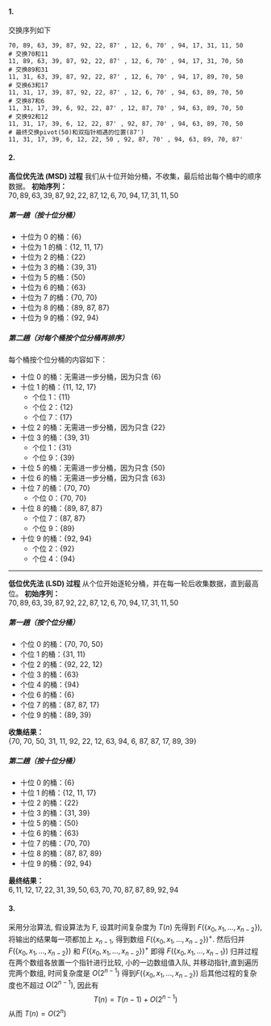 #### 1.
交换序列如下
```
70, 89, 63, 39, 87, 92, 22, 87' , 12, 6, 70' , 94, 17, 31, 11, 50
# 交换70和11
11, 89, 63, 39, 87, 92, 22, 87' , 12, 6, 70' , 94, 17, 31, 70, 50
# 交换89和31
11, 31, 63, 39, 87, 92, 22, 87' , 12, 6, 70' , 94, 17, 89, 70, 50
# 交换63和17
11, 31, 17, 39, 87, 92, 22, 87' , 12, 6, 70' , 94, 63, 89, 70, 50
# 交换87和6
11, 31, 17, 39, 6, 92, 22, 87' , 12, 87, 70' , 94, 63, 89, 70, 50
# 交换92和12
11, 31, 17, 39, 6, 12, 22, 87' , 92, 87, 70' , 94, 63, 89, 70, 50
# 最终交换pivot(50)和双指针相遇的位置(87')
11, 31, 17, 39, 6, 12, 22, 50 , 92, 87, 70' , 94, 63, 89, 70, 87'
```

#### 2.
**高位优先法 (MSD) 过程**
我们从十位开始分桶，不收集，最后给出每个桶中的顺序数据。
**初始序列：**  
${70, 89, 63, 39, 87, 92, 22, 87, 12, 6, 70, 94, 17, 31, 11, 50}$

##### 第一趟（按十位分桶）
- 十位为 0 的桶：{6}
- 十位为 1 的桶：{12, 11, 17}
- 十位为 2 的桶：{22}
- 十位为 3 的桶：{39, 31}
- 十位为 5 的桶：{50}
- 十位为 6 的桶：{63}
- 十位为 7 的桶：{70, 70}
- 十位为 8 的桶：{89, 87, 87}
- 十位为 9 的桶：{92, 94}

##### 第二趟（对每个桶按个位分桶再排序）
每个桶按个位分桶的内容如下：

- 十位 0 的桶：无需进一步分桶，因为只含 {6}
- 十位 1 的桶：{11, 12, 17}
  - 个位 1：{11}
  - 个位 2：{12}
  - 个位 7：{17}
- 十位 2 的桶：无需进一步分桶，因为只含 {22}
- 十位 3 的桶：{39, 31}
  - 个位 1：{31}
  - 个位 9：{39}
- 十位 5 的桶：无需进一步分桶，因为只含 {50}
- 十位 6 的桶：无需进一步分桶，因为只含 {63}
- 十位 7 的桶：{70, 70}
  - 个位 0：{70, 70}
- 十位 8 的桶：{89, 87, 87}
  - 个位 7：{87, 87}
  - 个位 9：{89}
- 十位 9 的桶：{92, 94}
  - 个位 2：{92}
  - 个位 4：{94}

---

**低位优先法 (LSD) 过程**
从个位开始逐轮分桶，并在每一轮后收集数据，直到最高位。
**初始序列：**  
${70, 89, 63, 39, 87, 92, 22, 87, 12, 6, 70, 94, 17, 31, 11, 50}$

##### 第一趟（按个位分桶）
- 个位 0 的桶：{70, 70, 50}
- 个位 1 的桶：{31, 11}
- 个位 2 的桶：{92, 22, 12}
- 个位 3 的桶：{63}
- 个位 4 的桶：{94}
- 个位 6 的桶：{6}
- 个位 7 的桶：{87, 87, 17}
- 个位 9 的桶：{89, 39}

**收集结果：**  
{70, 70, 50, 31, 11, 92, 22, 12, 63, 94, 6, 87, 87, 17, 89, 39}

##### 第二趟（按十位分桶）
- 十位 0 的桶：{6}
- 十位 1 的桶：{12, 11, 17}
- 十位 2 的桶：{22}
- 十位 3 的桶：{31, 39}
- 十位 5 的桶：{50}
- 十位 6 的桶：{63}
- 十位 7 的桶：{70, 70}
- 十位 8 的桶：{87, 87, 89}
- 十位 9 的桶：{92, 94}

**最终结果：**  
${6, 11, 12, 17, 22, 31, 39, 50, 63, 70, 70, 87, 87, 89, 92, 94}$

#### 3.
采用分治算法, 假设算法为 F, 设其时间复杂度为 $T(n)$
先得到 $F(\{x_0,x_1,\dots,x_{n-2}\})$, 将输出的结果每一项都加上 $x_{n-1}$, 得到数组 $F(\{x_0,x_1,\dots,x_{n-2}\})^+$. 然后归并 $F(\{x_0,x_1,\dots,x_{n-2}\})$ 和 $F(\{x_0,x_1,\dots,x_{n-2}\})^+$ 即得 $F(\{x_0,x_1,\dots,x_{n-1}\})$
归并过程在两个数组各放置一个指针进行比较, 小的一边数组值入队, 并移动指针,直到遍历完两个数组, 时间复杂度是 $O(2^{n-1})$
得到$F(\{x_0,x_1,\dots,x_{n-2}\})$ 后其他过程的复杂度也不超过 $O(2^{n-1})$, 因此有
$$T(n)=T(n-1)+O(2^{n-1})$$
从而 $T(n) = O(2^n)$
